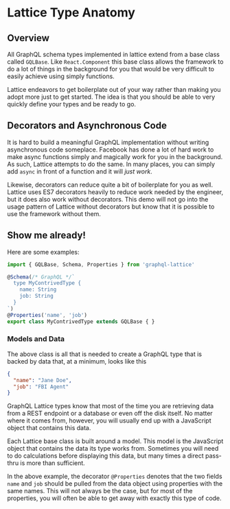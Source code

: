 # Lattice Type Anatomy

## Overview
All GraphQL schema types implemented in lattice extend from a base class
called `GQLBase`. Like `React.Component` this base class allows the framework
to do a lot of things in the background for you that would be very difficult
to easily achieve using simply functions.

Lattice endeavors to get boilerplate out of your way rather than making you
adopt more just to get started. The idea is that you should be able to very
quickly define your types and be ready to go.

## Decorators and Asynchronous Code

It is hard to build a meaningful GraphQL implementation without writing
asynchronous code someplace. Facebook has done a lot of hard work to make
async functions simply and magically work for you in the background. As such, Lattice attempts to do the same. In many places, you can simply add
`async` in front of a function and it will *just work*.

Likewise, decorators can reduce quite a bit of boilerplate for you as well.
Lattice uses ES7 decorators heavily to reduce work needed by the engineer, but
it does also work without decorators. This demo will not go into the usage
pattern of Lattice without decorators but know that it is possible to use
the framework without them.

## Show me already!

Here are some examples:

```javascript
import { GQLBase, Schema, Properties } from 'graphql-lattice'

@Schema(/* GraphQL */`
  type MyContrivedType {
    name: String
    job: String
  }
`)
@Properties('name', 'job')
export class MyContrivedType extends GQLBase { }
```

### Models and Data

The above class is all that is needed to create a GraphQL type that is backed by
data that, at a minimum, looks like this

```json
{
  "name": "Jane Doe",
  "job": "FBI Agent"
}
```

GraphQL Lattice types know that most of the time you are retrieving data from
a REST endpoint or a database or even off the disk itself. No matter where it
comes from, however, you will usually end up with a JavaScript object that
contains this data.

Each Lattice base class is built around a model. This model is the JavaScript
object that contains the data its type works from. Sometimes you will need to
do calculations before displaying this data, but many times a direct pass-thru
is more than sufficient.

In the above example, the decorator `@Properties` denotes that the two fields
`name` and `job` should be pulled from the data object using properties with
the same names. This will not always be the case, but for most of the
properties, you will often be able to get away with exactly this type of code.


